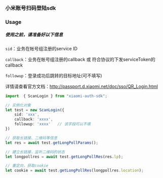 ### 小米账号扫码登陆sdk

### Usage
##### 使用之前，请准备好以下信息
`sid`：业务在帐号组注册的service ID

`callback`：业务在帐号组注册的callback 或 符合协议的下发serviceToken的callback

`followup`：登录成功后跳转的目标地址(可不填写)

详情请查看官方文档：http://passport.d.xiaomi.net/doc/sso/QR_Login.html

```ts
import  { ScanLogin } from "xiaomi-auth-sdk";

// 实例化对象
let test = new ScanLogin({
    sid: 'xxx',
    callback: 'xxxx',
    followup: 'xxxx'   // 该字段可以不填
})

// 获取长链接、二维码等信息
let res = await test.getLongPollParams();

// 建立长链接，监听二维码的状态
let longpollres = await test.getLongPollRes(res.lp);

// 重定向，获取cookie
let cookie = await test.getLongPollRes(longpollres.location);
```